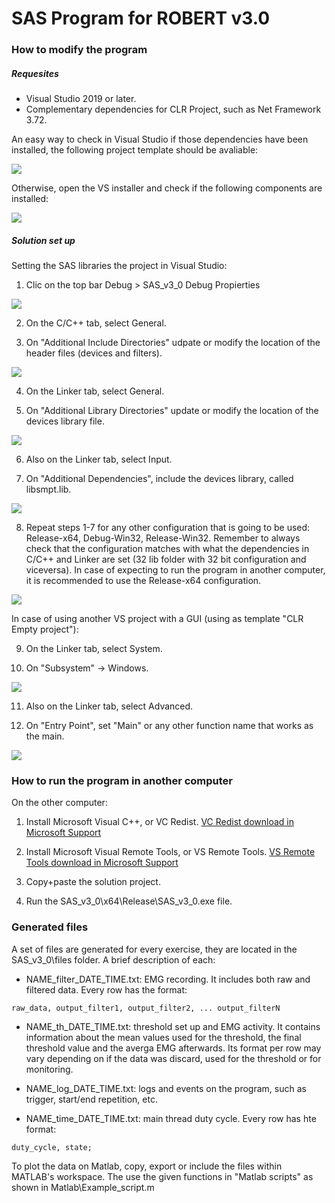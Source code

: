 # SAS Program for ROBERT v3.0 #

### How to modify the program ###

##### Requesites #####

* Visual Studio 2019 or later.
* Complementary dependencies for CLR Project, such as Net Framework 3.72.

An easy way to check in Visual Studio if those dependencies have been installed, the following project template should be avaliable:

![](howTo/startVS_clr.png)

Otherwise, open the VS installer and check if the following components are installed:

![](howTo/startVS_installer.png)


##### Solution set up #####

Setting the SAS libraries the project in Visual Studio:

1. Clic on the top bar Debug > SAS_v3_0 Debug Propierties

![](howTo/setVS_openDebug.png)

2. On the C/C++ tab, select General.

3. On "Additional Include Directories" udpate or modify the location of the header files (devices and filters).

![](howTo/setVS_c.png)

4. On the Linker tab, select General.

5. On "Additional Library Directories" update or modify the location of the devices library file.

![](howTo/setVS_linker.png)

6. Also on the Linker tab, select Input.

7. On "Additional Dependencies", include the devices library, called libsmpt.lib.

![](howTo/setVS_linkerLib.png)

8. Repeat steps 1-7 for any other configuration that is going to be used: Release-x64, Debug-Win32, Release-Win32.
Remember to always check that the configuration matches with what the dependencies in C/C++ and Linker are set (32 lib folder with 32 bit configuration and viceversa).
In case of expecting to run the program in another computer, it is recommended to use the Release-x64 configuration.

![](howTo/setVS_config.png)

In case of using another VS project with a GUI (using as template "CLR Empty project"):

9. On the Linker tab, select System.

10. On "Subsystem" -> Windows.

![](howTo/setVS_subsystem.png)

11. Also on the Linker tab, select Advanced.

12. On "Entry Point", set "Main" or any other function name that works as the main.

![](howTo/setVS_advanced.png)

### How to run the program in another computer ###

On the other computer:

1. Install Microsoft Visual C++, or VC Redist.
[VC Redist download in Microsoft Support](https://support.microsoft.com/en-us/topic/the-latest-supported-visual-c-downloads-2647da03-1eea-4433-9aff-95f26a218cc0)

2. Install Microsoft Visual Remote Tools, or VS Remote Tools.
[VS Remote Tools download in Microsoft Support](https://visualstudio.microsoft.com/downloads/#remote-tools-for-visual-studio-2019)

3. Copy+paste the solution project.

4. Run the SAS_v3_0\x64\Release\SAS_v3_0.exe file.


### Generated files ###

A set of files are generated for every exercise, they are located in the SAS_v3_0\files folder. A brief description of each:

* NAME_filter_DATE_TIME.txt: EMG recording. It includes both raw and filtered data. Every row has the format:

```
raw_data, output_filter1, output_filter2, ... output_filterN
```

* NAME_th_DATE_TIME.txt: threshold set up and EMG activity. It contains information about the mean values used for the threshold, the final threshold value and the averga EMG afterwards. Its format per row may vary depending on if the data was discard, used for the threshold or for monitoring.

* NAME_log_DATE_TIME.txt: logs and events on the program, such as trigger, start/end repetition, etc.

* NAME_time_DATE_TIME.txt: main thread duty cycle. Every row has hte format:

```
duty_cycle, state;
```

To plot the data on Matlab, copy, export or include the files within MATLAB's workspace. The use the given functions in "Matlab scripts" as shown in Matlab\Example_script.m

